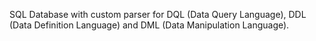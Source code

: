 SQL Database with custom parser for DQL (Data Query Language), DDL (Data Definition Language) and DML (Data Manipulation Language).
